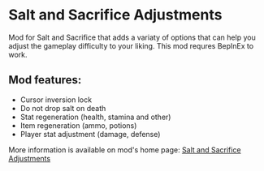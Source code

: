# Salt and Sacrifice Adjustments

Mod for Salt and Sacrifice that adds a variaty of options that can help you adjust the gameplay difficulty to your liking. 
This mod requres BepInEx to work.

## Mod features:
- Cursor inversion lock
- Do not drop salt on death
- Stat regeneration (health, stamina and other)
- Item regeneration (ammo, potions)
- Player stat adjustment (damage, defense)

More information is available on mod's home page: [Salt and Sacrifice Adjustments](https://www.nexusmods.com/saltandsacrifice/mods/26)
